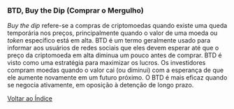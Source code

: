 ### BTD, Buy the Dip (Comprar o Mergulho)

_Buy the dip_ refere-se a compras de criptomoedas quando existe uma queda temporária nos preços, principalmente quando o valor de uma moeda ou _token_ específico está em alta. BTD é um termo geralmente usado para informar aos usuários de redes sociais que eles devem esperar até que o preço da criptomoeda em alta diminua um pouco antes de comprar. BTD é visto como uma estratégia para maximizar os lucros. Os investidores compram moedas quando o valor cai (ou diminui) com a esperança de que ele aumente novamente em um futuro próximo. O BTD é mais eficaz quando se negocia ativamente, em oposição à detenção de longo prazo.

[Voltar ao Índice](../)